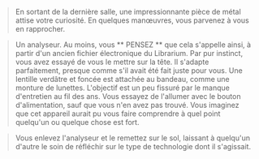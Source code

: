 >En sortant de la dernière salle, une impressionnante pièce de métal attise votre curiosité. En quelques manœuvres, vous parvenez à vous en rapprocher.
  
>Un analyseur. Au moins, vous ** PENSEZ ** que cela s'appelle ainsi, à partir d'un ancien fichier électronique du Librarium. Par pur instinct, vous avez essayé de vous le mettre sur la tête. Il s'adapte parfaitement, presque comme s'il avait été fait juste pour vous. Une lentille verdâtre et foncée est attachée au bandeau, comme une monture de lunettes. L'objectif est un peu fissuré par le manque d'entretien au fil des ans. Vous essayez de l'allumer avec le bouton d'alimentation, sauf que vous n'en avez pas trouvé. Vous imaginez que cet appareil aurait pu vous faire comprendre à quel point quelqu'un ou quelque chose est fort.
  
>Vous enlevez l'analyseur et le remettez sur le sol, laissant à quelqu'un d'autre le soin de réfléchir sur le type de technologie dont il s'agissait.
